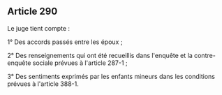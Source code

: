 Article 290
----
Le juge tient compte :

1° Des accords passés entre les époux ;

2° Des renseignements qui ont été recueillis dans l'enquête et la contre-enquête
sociale prévues à l'article 287-1 ;

3° Des sentiments exprimés par les enfants mineurs dans les conditions prévues à
l'article 388-1.
